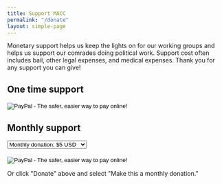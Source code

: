 ```yaml
---
title: Support MACC
permalink: "/donate"
layout: simple-page
---
```


Monetary support helps us keep the lights on for our working groups and helps us support our comrades doing political work. Support cost often includes bail, other legal expenses, and medical expenses. Thank you for any support you can give!

## One time support

<form action="https://www.paypal.com/cgi-bin/webscr" method="post" target="_top">
<input type="hidden" name="cmd" value="_s-xclick">
<input type="hidden" name="hosted_button_id" value="H6RL4XCPSLHKW">
<input type="image" src="https://www.paypalobjects.com/en_US/i/btn/btn_donate_LG.gif" border="0" name="submit" alt="PayPal - The safer, easier way to pay online!">
<img alt="" border="0" src="https://www.paypalobjects.com/en_US/i/scr/pixel.gif" width="1" height="1">
</form>

## Monthly support

<form action="https://www.paypal.com/cgi-bin/webscr" method="post" target="_top">
<select name="os0">
    <option value="$5 Donation">Monthly donation: $5 USD</option>
    <option value="$10 Donation">Monthly donation: $10 USD</option>
    <option value="$15 Donation">Monthly donation: $15 USD</option>
    <option value="$20 Donation">Monthly donation: $20 USD</option>
    <option value="$25 Donation">Monthly donation: $25 USD</option>
    <option value="$30 Donation">Monthly donation: $30 USD</option>
    <option value="$35 Donation">Monthly donation: $35 USD</option>
    <option value="$40 Donation">Monthly donation: $40 USD</option>
    <option value="$45 Donation">Monthly donation: $45 USD</option>
    <option value="$50 Donation">Monthly donation: $50 USD</option>
</select>
<br/><br/>
<input type="image" src="https://www.paypalobjects.com/en_US/i/btn/btn_subscribe_LG.gif" border="0" name="submit" alt="PayPal - The safer, easier way to pay online!">
<input type="hidden" name="cmd" value="_s-xclick">
<input type="hidden" name="hosted_button_id" value="U2UPMHXPUJT6J">
<input type="hidden" name="on0" value="Donation Subscription Options">
<input type="hidden" name="on1" value="Monthly Subscription Donation">
<input type="hidden" name="currency_code" value="USD">
<img alt="" border="0" src="https://www.paypalobjects.com/en_US/i/scr/pixel.gif" width="1" height="1">
</form>

Or click "Donate" above and select "Make this a monthly donation."
